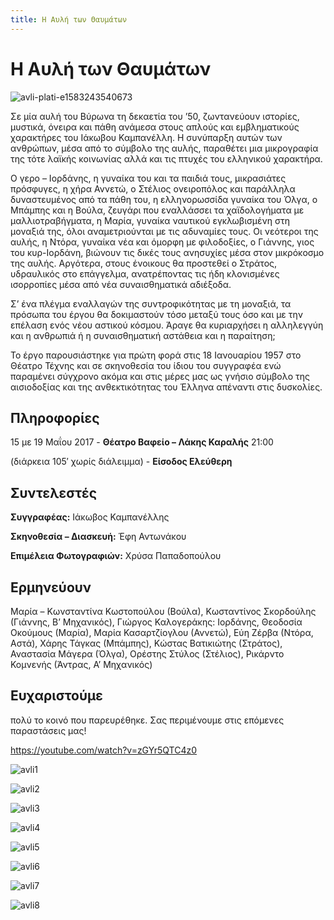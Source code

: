 ```yaml
---
title: Η Αυλή των Θαυμάτων
---
```


# Η Αυλή των Θαυμάτων

![avli-plati-e1583243540673](https://github.com/theatrikiopa/theatrikiopa.eu/assets/16403754/8a7d4396-c3bd-41e4-88d3-f98fab27433d)

Σε μία αυλή του Βύρωνα τη δεκαετία του ’50, ζωντανεύουν ιστορίες, μυστικά, όνειρα και πάθη ανάμεσα στους απλούς και εμβληματικούς χαρακτήρες του Ιάκωβου Καμπανέλλη. Η συνύπαρξη αυτών των ανθρώπων, μέσα από το σύμβολο της αυλής, παραθέτει μια μικρογραφία της τότε λαϊκής κοινωνίας αλλά και τις πτυχές του ελληνικού χαρακτήρα.

O γερο – Ιορδάνης, η γυναίκα του και τα παιδιά τους, μικρασιάτες πρόσφυγες, η χήρα Αννετώ, ο Στέλιος ονειροπόλος και παράλληλα δυναστευμένος από τα πάθη του, η ελληνορωσσίδα γυναίκα του Όλγα, ο Μπάμπης και η Βούλα, ζευγάρι που εναλλάσσει τα χαϊδολογήματα με μαλλιοτραβήγματα, η Μαρία, γυναίκα ναυτικού εγκλωβισμένη στη μοναξιά της, όλοι αναμετριούνται με τις αδυναμίες τους. Οι νεότεροι της αυλής, η Ντόρα, γυναίκα νέα και όμορφη με φιλοδοξίες, ο Γιάννης, γιος του κυρ-Ιορδάνη, βιώνουν τις δικές τους ανησυχίες μέσα στον μικρόκοσμο της αυλής. Αργότερα, στους ένοικους θα προστεθεί ο Στράτος, υδραυλικός στο επάγγελμα, ανατρέποντας τις ήδη κλονισμένες ισορροπίες μέσα από νέα συναισθηματικά αδιέξοδα.

Σ’ ένα πλέγμα εναλλαγών της συντροφικότητας με τη μοναξιά, τα πρόσωπα του έργου θα δοκιμαστούν τόσο μεταξύ τους όσο και με την επέλαση ενός νέου αστικού κόσμου. Άραγε θα κυριαρχήσει η αλληλεγγύη και η ανθρωπιά ή η συναισθηματική αστάθεια και η παραίτηση;

Το έργο παρουσιάστηκε για πρώτη φορά στις 18 Ιανουαρίου 1957 στο Θέατρο Τέχνης και σε σκηνοθεσία του ίδιου του συγγραφέα ενώ παραμένει σύγχρονο ακόμα και στις μέρες μας ως γνήσιο σύμβολο της αισιοδοξίας και της ανθεκτικότητας του Έλληνα απέναντι στις δυσκολίες.

## Πληροφορίες
15 με 19 Μαΐου 2017 - **Θέατρο Βαφείο – Λάκης Καραλής** 21:00

(διάρκεια 105′ χωρίς διάλειμμα) - **Είσοδος Ελεύθερη**

## Συντελεστές
**Συγγραφέας:** Ιάκωβος Καμπανέλλης

**Σκηνοθεσία – Διασκευή:** Έφη Αντωνάκου

**Επιμέλεια Φωτογραφιών:** Χρύσα Παπαδοπούλου

## Ερμηνεύουν
Μαρία – Κωνσταντίνα Κωστοπούλου (Βούλα), Κωσταντίνος Σκορδούλης (Γιάννης, Β’ Μηχανικός), Γιώργος Καλογεράκης: Ιορδάνης, Θεοδοσία Οκούμους (Μαρία), Μαρία Κασαρτζίογλου (Αννετώ), Εύη Ζέρβα (Ντόρα, Αστά), Χάρης Τάγκας (Μπάμπης), Κώστας Βατικιώτης (Στράτος), Αναστασία Μάγερα (Όλγα), Ορέστης Στύλος (Στέλιος), Ρικάρντο Κομνενής (Άντρας, Α’ Μηχανικός)

## Ευχαριστούμε
πολύ το κοινό που παρευρέθηκε. Σας περιμένουμε στις επόμενες παραστάσεις μας!

https://youtube.com/watch?v=zGYr5QTC4z0

![avli1](https://github.com/theatrikiopa/theatrikiopa.eu/assets/16403754/40feac35-2ebe-4896-829a-8ecb0493c686)

![avli2](https://github.com/theatrikiopa/theatrikiopa.eu/assets/16403754/09328b5f-d942-42a1-acc5-d34735e9c8ca)

![avli3](https://github.com/theatrikiopa/theatrikiopa.eu/assets/16403754/53c9035c-20df-4a3f-a8e5-04ae693da3be)

![avli4](https://github.com/theatrikiopa/theatrikiopa.eu/assets/16403754/e70dcf57-4607-4b83-b572-c4cbd2671425)

![avli5](https://github.com/theatrikiopa/theatrikiopa.eu/assets/16403754/d5bc20bd-a54c-45ee-ba4c-a54900c7b212)

![avli6](https://github.com/theatrikiopa/theatrikiopa.eu/assets/16403754/b4d0c2cd-1781-45f5-ab83-1bb2c38bccaf)

![avli7](https://github.com/theatrikiopa/theatrikiopa.eu/assets/16403754/337962ef-11e8-4040-a5de-6549c915be21)

![avli8](https://github.com/theatrikiopa/theatrikiopa.eu/assets/16403754/035c193a-462c-473a-9050-b6b1aebeff78)
